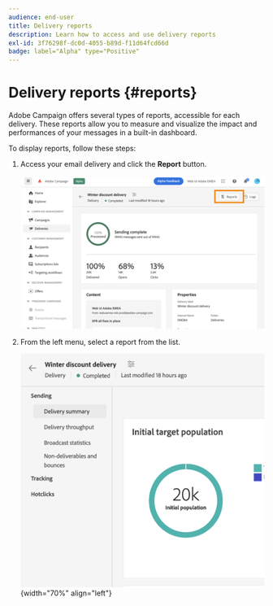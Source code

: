 ```yaml
---
audience: end-user
title: Delivery reports
description: Learn how to access and use delivery reports
exl-id: 3f76298f-dc0d-4055-b89d-f11d64fcd66d
badge: label="Alpha" type="Positive"
---
```

# Delivery reports {#reports}

Adobe Campaign offers several types of reports, accessible for each delivery. These reports allow you to measure and visualize the impact and performances of your messages in a built-in dashboard.

To display reports, follow these steps:

1. Access your email delivery and click the **Report** button.

    ![](assets/reporting.png)

1. From the left menu, select a report from the list.

    ![](assets/reporting2.png){width="70%" align="left"}

